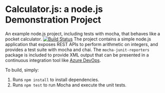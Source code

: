 Calculator.js: a node.js Demonstration Project
==============================================
An example node.js project, including tests with mocha, that behaves like
a pocket calculator.
[![Build Status](https://dev.azure.com/DevOpsVB5/Integrating%20External%20Source%20Control%20with%20Azure%20Pipelines/_apis/build/status/17VB.calculator?branchName=master)](https://dev.azure.com/DevOpsVB5/Integrating%20External%20Source%20Control%20with%20Azure%20Pipelines/_build/latest?definitionId=20&branchName=master)
The project contains a simple node.js application that exposes REST APIs
to perform arithmetic on integers, and provides a test suite with mocha
and chai.  The `mocha-junit-reporters` package is included to provide XML
output that can be presented in a continuous integration tool like
[Azure DevOps](https://azure.com/devops).

To build, simply:

1. Runs `npm install` to install dependencies.
2. Runs `npm test` to run Mocha and execute the unit tests.

